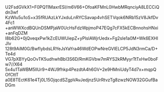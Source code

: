 U2FsdGVkX1+F0PQ11MaxrESI/m6V66+OfoaKFMnL0HwbMRqnciyA8LECCiQdn3wf
KzWIu5u1oS+x35fRUAzLkYJxduLnRYCSavap4vhSETVqok6NRb15zV8JkfDv4Fc1
+anWWXcdBQUnDSMPjaW0UcHsFdzWpjmoP47EQg7cFX5kECBnnohsHNxi+anFqDZM
I8b62G+0jQveqxPw1kZcEUWUiepZ+yPlslAWjrUedx+Fg2sIe1a0M+Wk6EXHIJIv
128t9AiM0G/BwfIybdsLRYeJsYaYra46WdEOPwNreGVIELCP5JdN3rmCa/D+Te4d
VG7pXBYyQoOvTK5udhwhBbI3S6D/RmKGVbw7mRYS2kRMyyrTtTxHw0boFw7//X64
5x4u1TaWBM5llUr9+4WJ9fhkp4PezdtA4h6GV+2e9HMniUdyT4d7x+mqpQOfCttT
a0E8TEctK61e4Tj0L15OjqcdSZgpVAvJedjnz5UrRtvzTg8zwzNOW32GGufBaDGm
